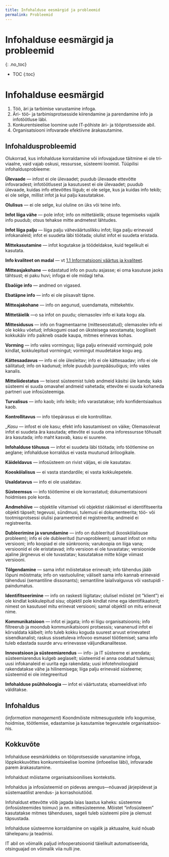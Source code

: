 ```yaml
---
title: Infohalduse eesmärgid ja probleemid
permalink: Probleemid
---
```


# Infohalduse eesmärgid ja probleemid
{: .no_toc}

- TOC
{:toc}

# Infohalduse eesmärgid

1. Töö, äri ja tarbimise varustamine infoga.
2. Äri- töö- ja tarbimisprotsesside kiirendamine ja parendamine info ja infotöötluse läbi.
3. Konkurentsieelise loomine uute IT-põhiste äri- ja tööprotsesside abil.
4. Organisatsiooni infovarade efektiivne ärakasutamine.

## Infohaldusprobleemid

Olukorrad, kus infohalduse korraldamine või in­fo­va­ja­duse täitmine ei ole tri­viaalne, vaid vajab os­kusi, ressursse, ­süs­tee­mi loo­mist. Tüüpilisi infohaldusprobleeme:

__Ülevaade__ — infost ei ole ülevaadet; puudub ülevaade ettevõtte infovaradest; infotöötlusest ja kasutusest ei ole ülevaadet; puudub ülevaade, kuidas info ettevõttes liigub; ei ole selge, kus ja kuidas info tekib; ei ole selge, millist infot ja kui palju kasutatakse.

__Olulisus__ — ei ole selge, kui oluline on üks või teine info.

__Infot liiga vähe__ — pole infot; info on mittetäielik; otsuse tegemiseks vajalik info puudub; otsus tehakse mitte andmetest lähtudes.

__Infot liiga palju__ — liiga palju väheväärtuslikku infot; liiga palju erinevaid infokanaleid; infot ei suudeta läbi töötada; olulist infot ei suudeta eristada.

__Mittekasutamine__ — infot kogutakse ja töödeldakse, kuid tegelikult ei kasutata.

__Info kvaliteet on madal__ — vt [1.1 Informatsiooni väärtus ja kvaliteet](Informatsioon).

__Mitteasjakohane__ — edastatud info on puutu asjasse; ei oma kasutuse jaoks tähtsust; ei paku huvi; infoga ei ole midagi teha.

__Ebaõige info__ — andmed on vigased.

__Ebatäpne info__ — info ei ole piisavalt täpne.

__Mitteajakohane__ — info on aegunud, uuendamata, mittekehtiv.

__Mittetäielik__ —o sa infot on puudu; olemasolev info ei kata kogu ala.

__Mittesidusus__ — info on fragmentaarne (mitteseostatud); olemasolev info ei ole kokku võetud; infokogumi osad on üksteisega seostamata; loogiliselt kokkukäiv info paikneb osade kaupa, mit­mes erinevas kohas.

__Vorming__ — info vales vormingus; liiga palju erinevaid vorminguid; pole kindlat, kokkulepitud vormingut; vormingut muudetakse kogu aeg.

__Kättesaadavus__ — info ei ole ülesleitav; info ei ole kättesaadav; info ei ole säilitatud; info on kadunud; infole puudub juurepääsuõigus; info vales kanalis.

__Mitteliidestatus__ — teisest süsteemist tuleb andmeid käsitsi üle kanda; kaks süsteemi ei suuda omavahel andmeid vahetada; ettevõte ei suuda kohaneda partneri uue infosüs­teemiga.

__Turvalisus__ — info kaob; info lekib; info varastatakse; info konfidentsiaalsus kaob.

__Kontrollitavus__ — info tõepärasus ei ole kontrollitav.

__Kasu_ — infost ei ole kasu; efekt info kasutamisest on väike; Olemasolevat infot ei suudeta ära kasutada; ettevõte ei suuda oma inforessursse tõhusalt ära kasutada; info maht kasvab, kasu ei suurene.

__Infohalduse tõhusus__ — infot ei suudeta läbi töötada; info töötlemine on aeglane; infohalduse korraldus ei vasta muutunud äri­loo­gikale.

__Käideldavus__ — infosüsteem on rivist väljas, ei ole kasutatav.

__Kooskõlalisus__ — ei vasta standardile; ei vasta kokkulepetele.

__Usaldatavus__ — info ei ole usaldatav.

__Süsteemsus__ — info töötlemine ei ole korrastatud; dokumentatsiooni hoidmises pole korda.

__Andmehõive__ — objektile viitamisel või objektist rääkimisel ei iden­tifitseerita objekti täpselt; tegevusi, sündmusi, tulemusi ei dokumenteerita; töö- või tootmisprotsessi olulisi parameetreid ei registreerita; andmeid ei registreerita.

__Dubleerimine ja varundamine__ — info on dubleeritud (kooskõlalisuse probleem); info ei ole dubleeritud (turvaprobleem); samast infost on mitu ver­si­oo­ni; info koopiad ei ole sünk­roo­nis; varukoopia on liiga vana; versioonid ei ole eristatavad; info versioon ei ole tuvastatav; versioonide ajaline järgnevus ei ole tuvastatav; kasutatakse mitte kõige viimast versiooni.

__Tõlgendamine__ — sama infot mõistetakse erinevalt; info tähendus jääb lõpuni mõistmata; info on vastuoluline; väliselt sama info kannab erinevaid tähendusi (semantiline dissonants); semantiline laialivalguvus või vastupidi - paindumatus.

__Identifitseerimine__ — info on raskesti liigitatav; olulisel mõistel (nt "klient") ei ole kindlat kok­ku­lepitud sisu; objektil pole kindlat nime ega identifikaatorit; nimest on kasutusel mitu erinevat versiooni; samal objektil on mitu erinevat nime.

__Kommunikatsioon__ — infot ei jagata; info ei liigu organisatsioonis; info filtreerub ja moondub kommunikatsiooni protsessis; vananenud infot ei kõrvaldata käibelt; info tuleb kokku koguda suurest arvust erinevatest sisendkanalist; raskus sissetuleva infovoo esmasel töötlemisel; sama info tuleb edastada suurde arvu erinevasse väljund­kana­litesse.

__Innovatsioon ja süsteemiarendus__ — info- ja IT süsteeme ei arendata; süsteemiarendus kulgeb aeglaselt; süsteemid ei anna oodatud tulemusi; uusi infokanaleid ei uurita ega rakendata; uusi infotehnoloogiaid rakendatakse vähe ja hilinemisega; liiga palju erinevaid süsteeme; süsteemid ei ole integreeritud

__Infohalduse psühholoogia__ — infot ei väärtustata; ebameeldivat in­fo välditakse.

## Infohaldus

(_information management_) Koondmõiste mitme­su­gus­tele info ko­gu­mi­se, hoid­mise, töötle­mi­se, edas­ta­mi­se ja kasu­ta­mi­se tege­vus­tele or­ga­ni­sat­si­oo­nis. 

## Kokkuvõte

Infohalduse eesmärkideks on tööprotsesside varustamine infoga, lõppkokkuvõttes konkurentsieelise loomine (infoeelise läbi), infovarade parem ärakasutamine.

Infohaldust mõistame organisatsioonilises kontekstis.

Infohaldus ja infosüsteemid on pidevas arengus—nõuavad järjepidevat ja süstemaatilist arendus- ja korrashoiutööd.

Infohaldust ettevõtte võib jagada laias laastus kaheks: süsteemne (infosüsteemides toimuv) ja nn. mittesüsteemne. Mõistet “infosüsteem” kasutatakse mitmes tähenduses, sageli tuleb süsteemi piire ja olemust täpsustada.

Infohalduse süsteemne korraldamine on vajalik ja aktuaalne, kuid nõuab tähelepanu ja teadmisi.

IT abil on võimalik paljud infooperatsioonid täielikult automatiseerida, otsinguajad on võimalik viia nulli jne.

